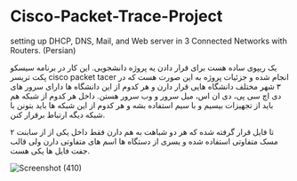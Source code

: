 # Cisco-Packet-Trace-Project
setting up DHCP, DNS, Mail, and Web server in 3 Connected Networks with Routers. (Persian)

یک ریپوی ساده هست برای قرار دادن یه پروژه دانشجویی. این کار در برنامه سیسکو پکت تریسر cisco packet tacer انجام شده و جزئیات پروژه به این صورت هست که در ۳ شهر مختلف دانشگاه هایی قرار دارن و هر کدوم از این دانشگاه ها دارای سرور های دی اچ سی پی، دی ان اس، میل سرور و وب سرور هستن. داخل هر کدوم از شبکه هم باید از تجهیزات بیسیم و با سیم استفاده بشه و هر کدوم از این شبکه ها باید بتونن با شبکه دیگه ارتباط برقرار کنن.

۲ تا فایل قرار گرفته شده که هر دو شباهت به هم دارن فقط داخل یکی از از سابنت مسک متفاوتی استفاده شده و یسری از دستگاه ها اسم های متفاوتی دارن ولی قالب جفت فایل ها یکی هست.


![Screenshot (410)](https://github.com/Mohammadreza-Tatlari/Cisco-Packet-Trace-Project/assets/81087997/7363976d-22b8-443f-9e38-1429ba154d13)

